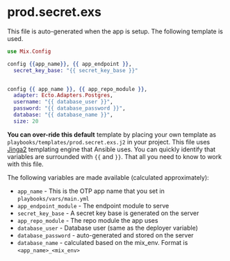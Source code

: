 # prod.secret.exs

This file is auto-generated when the app is setup. The following template is used.

```elixir
use Mix.Config

config {{app_name}}, {{ app_endpoint }},
  secret_key_base: "{{ secret_key_base }}"


config {{ app_name }}, {{ app_repo_module }},
  adapter: Ecto.Adapters.Postgres,
  username: "{{ database_user }}",
  password: "{{ database_password }}",
  database: "{{ database_name }}",
  size: 20
```

**You can over-ride this default** template by placing your own template as `playbooks/templates/prod.secret.exs.j2` in your project. This file uses [Jinga2](http://jinja.pocoo.org) templating engine that Ansible uses. You can quickly identify that variables are surrounded with `{{` and `}}`. That all you need to know to work with this file.

The following variables are made available (calculated approximately):

* `app_name` - This is the OTP app name that you set in `playbooks/vars/main.yml`
* `app_endpoint_module` - The endpoint module to serve
* `secret_key_base` - A secret key base is generated on the server
* `app_repo_module` - The repo module the app uses
* `database_user` - Database user (same as the deployer variable)
* `database_password` - auto-generated and stored on the server
* `database_name` - calculated based on the mix_env. Format is `<app_name>_<mix_env>`
